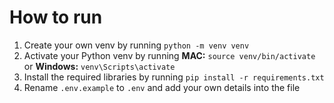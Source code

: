 # How to run
1. Create your own venv by running `python -m venv venv`
2. Activate your Python venv by running **MAC:** `source venv/bin/activate` or **Windows:** `venv\Scripts\activate`
3. Install the required libraries by running `pip install -r requirements.txt`
4. Rename `.env.example` to `.env` and add your own details into the file